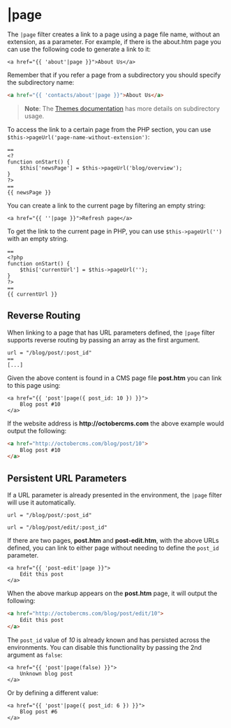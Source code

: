 # |page

The `|page` filter creates a link to a page using a page file name, without an extension, as a parameter. For example, if there is the about.htm page you can use the following code to generate a link to it:

```twig
<a href="{{ 'about'|page }}">About Us</a>
```

Remember that if you refer a page from a subdirectory you should specify the subdirectory name:

```html
<a href="{{ 'contacts/about'|page }}">About Us</a>
```

> **Note**: The [Themes documentation](../cms/themes.md#subdirectories) has more details on subdirectory usage.

To access the link to a certain page from the PHP section, you can use `$this->pageUrl('page-name-without-extension')`:

```
==
<?
function onStart() {
    $this['newsPage'] = $this->pageUrl('blog/overview');
}
?>
==
{{ newsPage }}
```

You can create a link to the current page by filtering an empty string:

```twig
<a href="{{ ''|page }}">Refresh page</a>
```

To get the link to the current page in PHP, you can use `$this->pageUrl('')` with an empty string.

```
==
<?php
function onStart() {
    $this['currentUrl'] = $this->pageUrl('');
}
?>
==
{{ currentUrl }}
```

## Reverse Routing

When linking to a page that has URL parameters defined, the `|page` filter supports reverse routing by passing an array as the first argument.

```
url = "/blog/post/:post_id"
==
[...]
```

Given the above content is found in a CMS page file **post.htm** you can link to this page using:

```twig
<a href="{{ 'post'|page({ post_id: 10 }) }}">
    Blog post #10
</a>
```

If the website address is __http://octobercms.com__ the above example would output the following:

```html
<a href="http://octobercms.com/blog/post/10">
    Blog post #10
</a>
```

## Persistent URL Parameters

If a URL parameter is already presented in the environment, the `|page` filter will use it automatically.

```
url = "/blog/post/:post_id"

url = "/blog/post/edit/:post_id"
```

If there are two pages, **post.htm** and **post-edit.htm**, with the above URLs defined, you can link to either page without needing to define the `post_id` parameter.

```twig
<a href="{{ 'post-edit'|page }}">
    Edit this post
</a>
```

When the above markup appears on the **post.htm** page, it will output the following:

```html
<a href="http://octobercms.com/blog/post/edit/10">
    Edit this post
</a>
```

The `post_id` value of *10* is already known and has persisted across the environments. You can disable this functionality by passing the 2nd argument as `false`:

```twig
<a href="{{ 'post'|page(false) }}">
    Unknown blog post
</a>
```

Or by defining a different value:

```twig
<a href="{{ 'post'|page({ post_id: 6 }) }}">
    Blog post #6
</a>
```
